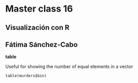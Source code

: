 # Master class 16
## Visualización con R
## Fátima Sánchez-Cabo

**table**

Useful for showing the number of equal elements in a vector

`table(murders$bin)`

